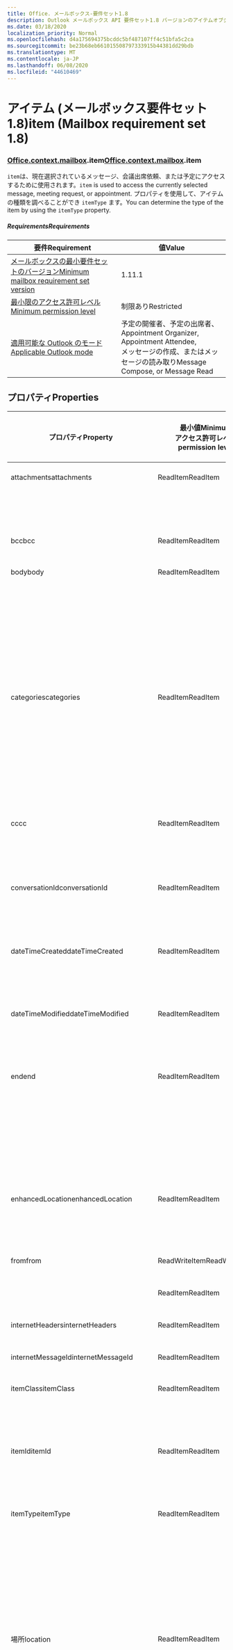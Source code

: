 ```yaml
---
title: Office. メールボックス-要件セット1.8
description: Outlook メールボックス API 要件セット1.8 バージョンのアイテムオブジェクトモデル。
ms.date: 03/18/2020
localization_priority: Normal
ms.openlocfilehash: d4a175694375bcddc5bf487107ff4c51bfa5c2ca
ms.sourcegitcommit: be23b68eb661015508797333915b44381dd29bdb
ms.translationtype: MT
ms.contentlocale: ja-JP
ms.lasthandoff: 06/08/2020
ms.locfileid: "44610469"
---
```

# <a name="item-mailbox-requirement-set-18"></a><span data-ttu-id="d2367-103">アイテム (メールボックス要件セット 1.8)</span><span class="sxs-lookup"><span data-stu-id="d2367-103">item (Mailbox requirement set 1.8)</span></span>

### <a name="officecontextmailboxitem"></a><span data-ttu-id="d2367-104">[Office](office.md)[.context](office.context.md)[.mailbox](office.context.mailbox.md).item</span><span class="sxs-lookup"><span data-stu-id="d2367-104">[Office](office.md)[.context](office.context.md)[.mailbox](office.context.mailbox.md).item</span></span>

<span data-ttu-id="d2367-105">`item`は、現在選択されているメッセージ、会議出席依頼、または予定にアクセスするために使用されます。</span><span class="sxs-lookup"><span data-stu-id="d2367-105">`item` is used to access the currently selected message, meeting request, or appointment.</span></span> <span data-ttu-id="d2367-106">プロパティを使用して、アイテムの種類を調べることができ `itemType` ます。</span><span class="sxs-lookup"><span data-stu-id="d2367-106">You can determine the type of the item by using the `itemType` property.</span></span>

##### <a name="requirements"></a><span data-ttu-id="d2367-107">Requirements</span><span class="sxs-lookup"><span data-stu-id="d2367-107">Requirements</span></span>

|<span data-ttu-id="d2367-108">要件</span><span class="sxs-lookup"><span data-stu-id="d2367-108">Requirement</span></span>|<span data-ttu-id="d2367-109">値</span><span class="sxs-lookup"><span data-stu-id="d2367-109">Value</span></span>|
|---|---|
|[<span data-ttu-id="d2367-110">メールボックスの最小要件セットのバージョン</span><span class="sxs-lookup"><span data-stu-id="d2367-110">Minimum mailbox requirement set version</span></span>](../../requirement-sets/outlook-api-requirement-sets.md)|<span data-ttu-id="d2367-111">1.1</span><span class="sxs-lookup"><span data-stu-id="d2367-111">1.1</span></span>|
|[<span data-ttu-id="d2367-112">最小限のアクセス許可レベル</span><span class="sxs-lookup"><span data-stu-id="d2367-112">Minimum permission level</span></span>](../../../outlook/understanding-outlook-add-in-permissions.md)|<span data-ttu-id="d2367-113">制限あり</span><span class="sxs-lookup"><span data-stu-id="d2367-113">Restricted</span></span>|
|[<span data-ttu-id="d2367-114">適用可能な Outlook のモード</span><span class="sxs-lookup"><span data-stu-id="d2367-114">Applicable Outlook mode</span></span>](../../../outlook/outlook-add-ins-overview.md#extension-points)|<span data-ttu-id="d2367-115">予定の開催者、予定の出席者、</span><span class="sxs-lookup"><span data-stu-id="d2367-115">Appointment Organizer, Appointment Attendee,</span></span><br><span data-ttu-id="d2367-116">メッセージの作成、またはメッセージの読み取り</span><span class="sxs-lookup"><span data-stu-id="d2367-116">Message Compose, or Message Read</span></span>|

## <a name="properties"></a><span data-ttu-id="d2367-117">プロパティ</span><span class="sxs-lookup"><span data-stu-id="d2367-117">Properties</span></span>

| <span data-ttu-id="d2367-118">プロパティ</span><span class="sxs-lookup"><span data-stu-id="d2367-118">Property</span></span> | <span data-ttu-id="d2367-119">最小値</span><span class="sxs-lookup"><span data-stu-id="d2367-119">Minimum</span></span><br><span data-ttu-id="d2367-120">アクセス許可レベル</span><span class="sxs-lookup"><span data-stu-id="d2367-120">permission level</span></span> | <span data-ttu-id="d2367-121">詳細モード</span><span class="sxs-lookup"><span data-stu-id="d2367-121">Details by mode</span></span> | <span data-ttu-id="d2367-122">戻り値の種類</span><span class="sxs-lookup"><span data-stu-id="d2367-122">Return type</span></span> | <span data-ttu-id="d2367-123">最小値</span><span class="sxs-lookup"><span data-stu-id="d2367-123">Minimum</span></span><br><span data-ttu-id="d2367-124">要件セット</span><span class="sxs-lookup"><span data-stu-id="d2367-124">requirement set</span></span> |
|---|---|---|---|:---:|
| <span data-ttu-id="d2367-125">attachments</span><span class="sxs-lookup"><span data-stu-id="d2367-125">attachments</span></span> | <span data-ttu-id="d2367-126">ReadItem</span><span class="sxs-lookup"><span data-stu-id="d2367-126">ReadItem</span></span> | [<span data-ttu-id="d2367-127">予定の出席者</span><span class="sxs-lookup"><span data-stu-id="d2367-127">Appointment Attendee</span></span>](/javascript/api/outlook/office.appointmentread?view=outlook-js-1.8#attachments) | <span data-ttu-id="d2367-128">Array.<[AttachmentDetails](/javascript/api/outlook/office.attachmentdetails)></span><span class="sxs-lookup"><span data-stu-id="d2367-128">Array.<[AttachmentDetails](/javascript/api/outlook/office.attachmentdetails)></span></span> | [<span data-ttu-id="d2367-129">1.1</span><span class="sxs-lookup"><span data-stu-id="d2367-129">1.1</span></span>](../requirement-set-1.1/outlook-requirement-set-1.1.md) |
| | | [<span data-ttu-id="d2367-130">既読メッセージ</span><span class="sxs-lookup"><span data-stu-id="d2367-130">Message Read</span></span>](/javascript/api/outlook/office.messageread?view=outlook-js-1.8#attachments) | <span data-ttu-id="d2367-131">Array.<[AttachmentDetails](/javascript/api/outlook/office.attachmentdetails)></span><span class="sxs-lookup"><span data-stu-id="d2367-131">Array.<[AttachmentDetails](/javascript/api/outlook/office.attachmentdetails)></span></span> | [<span data-ttu-id="d2367-132">1.1</span><span class="sxs-lookup"><span data-stu-id="d2367-132">1.1</span></span>](../requirement-set-1.1/outlook-requirement-set-1.1.md) |
| <span data-ttu-id="d2367-133">bcc</span><span class="sxs-lookup"><span data-stu-id="d2367-133">bcc</span></span> | <span data-ttu-id="d2367-134">ReadItem</span><span class="sxs-lookup"><span data-stu-id="d2367-134">ReadItem</span></span> | [<span data-ttu-id="d2367-135">メッセージ作成</span><span class="sxs-lookup"><span data-stu-id="d2367-135">Message Compose</span></span>](/javascript/api/outlook/office.messagecompose?view=outlook-js-1.8#bcc) | [<span data-ttu-id="d2367-136">受信者</span><span class="sxs-lookup"><span data-stu-id="d2367-136">Recipients</span></span>](/javascript/api/outlook/office.recipients) | [<span data-ttu-id="d2367-137">1.1</span><span class="sxs-lookup"><span data-stu-id="d2367-137">1.1</span></span>](../requirement-set-1.1/outlook-requirement-set-1.1.md) |
| <span data-ttu-id="d2367-138">body</span><span class="sxs-lookup"><span data-stu-id="d2367-138">body</span></span> | <span data-ttu-id="d2367-139">ReadItem</span><span class="sxs-lookup"><span data-stu-id="d2367-139">ReadItem</span></span> | [<span data-ttu-id="d2367-140">予定の開催者</span><span class="sxs-lookup"><span data-stu-id="d2367-140">Appointment Organizer</span></span>](/javascript/api/outlook/office.appointmentcompose?view=outlook-js-1.8#body) | [<span data-ttu-id="d2367-141">Body</span><span class="sxs-lookup"><span data-stu-id="d2367-141">Body</span></span>](/javascript/api/outlook/office.body) | [<span data-ttu-id="d2367-142">1.1</span><span class="sxs-lookup"><span data-stu-id="d2367-142">1.1</span></span>](../requirement-set-1.1/outlook-requirement-set-1.1.md) |
| | | [<span data-ttu-id="d2367-143">予定の出席者</span><span class="sxs-lookup"><span data-stu-id="d2367-143">Appointment Attendee</span></span>](/javascript/api/outlook/office.appointmentread?view=outlook-js-1.8#body) | [<span data-ttu-id="d2367-144">Body</span><span class="sxs-lookup"><span data-stu-id="d2367-144">Body</span></span>](/javascript/api/outlook/office.body) | [<span data-ttu-id="d2367-145">1.1</span><span class="sxs-lookup"><span data-stu-id="d2367-145">1.1</span></span>](../requirement-set-1.1/outlook-requirement-set-1.1.md) |
| | | [<span data-ttu-id="d2367-146">メッセージ作成</span><span class="sxs-lookup"><span data-stu-id="d2367-146">Message Compose</span></span>](/javascript/api/outlook/office.messagecompose?view=outlook-js-1.8#body) | [<span data-ttu-id="d2367-147">Body</span><span class="sxs-lookup"><span data-stu-id="d2367-147">Body</span></span>](/javascript/api/outlook/office.body) | [<span data-ttu-id="d2367-148">1.1</span><span class="sxs-lookup"><span data-stu-id="d2367-148">1.1</span></span>](../requirement-set-1.1/outlook-requirement-set-1.1.md) |
| | | [<span data-ttu-id="d2367-149">既読メッセージ</span><span class="sxs-lookup"><span data-stu-id="d2367-149">Message Read</span></span>](/javascript/api/outlook/office.messageread?view=outlook-js-1.8#body) | [<span data-ttu-id="d2367-150">Body</span><span class="sxs-lookup"><span data-stu-id="d2367-150">Body</span></span>](/javascript/api/outlook/office.body) | [<span data-ttu-id="d2367-151">1.1</span><span class="sxs-lookup"><span data-stu-id="d2367-151">1.1</span></span>](../requirement-set-1.1/outlook-requirement-set-1.1.md) |
| <span data-ttu-id="d2367-152">categories</span><span class="sxs-lookup"><span data-stu-id="d2367-152">categories</span></span> | <span data-ttu-id="d2367-153">ReadItem</span><span class="sxs-lookup"><span data-stu-id="d2367-153">ReadItem</span></span> | [<span data-ttu-id="d2367-154">予定の開催者</span><span class="sxs-lookup"><span data-stu-id="d2367-154">Appointment Organizer</span></span>](/javascript/api/outlook/office.appointmentcompose?view=outlook-js-1.8#categories) | [<span data-ttu-id="d2367-155">カテゴリ</span><span class="sxs-lookup"><span data-stu-id="d2367-155">Categories</span></span>](/javascript/api/outlook/office.categories) | [<span data-ttu-id="d2367-156">1.8</span><span class="sxs-lookup"><span data-stu-id="d2367-156">1.8</span></span>](../requirement-set-1.8/outlook-requirement-set-1.8.md) |
| | | [<span data-ttu-id="d2367-157">予定の出席者</span><span class="sxs-lookup"><span data-stu-id="d2367-157">Appointment Attendee</span></span>](/javascript/api/outlook/office.appointmentread?view=outlook-js-1.8#categories) | [<span data-ttu-id="d2367-158">カテゴリ</span><span class="sxs-lookup"><span data-stu-id="d2367-158">Categories</span></span>](/javascript/api/outlook/office.categories) | [<span data-ttu-id="d2367-159">1.8</span><span class="sxs-lookup"><span data-stu-id="d2367-159">1.8</span></span>](../requirement-set-1.8/outlook-requirement-set-1.8.md) |
| | | [<span data-ttu-id="d2367-160">メッセージ作成</span><span class="sxs-lookup"><span data-stu-id="d2367-160">Message Compose</span></span>](/javascript/api/outlook/office.messagecompose?view=outlook-js-1.8#categories) | [<span data-ttu-id="d2367-161">カテゴリ</span><span class="sxs-lookup"><span data-stu-id="d2367-161">Categories</span></span>](/javascript/api/outlook/office.categories) | [<span data-ttu-id="d2367-162">1.8</span><span class="sxs-lookup"><span data-stu-id="d2367-162">1.8</span></span>](../requirement-set-1.8/outlook-requirement-set-1.8.md) |
| | | [<span data-ttu-id="d2367-163">既読メッセージ</span><span class="sxs-lookup"><span data-stu-id="d2367-163">Message Read</span></span>](/javascript/api/outlook/office.messageread?view=outlook-js-1.8#categories) | [<span data-ttu-id="d2367-164">カテゴリ</span><span class="sxs-lookup"><span data-stu-id="d2367-164">Categories</span></span>](/javascript/api/outlook/office.categories) | [<span data-ttu-id="d2367-165">1.8</span><span class="sxs-lookup"><span data-stu-id="d2367-165">1.8</span></span>](../requirement-set-1.8/outlook-requirement-set-1.8.md) |
| <span data-ttu-id="d2367-166">cc</span><span class="sxs-lookup"><span data-stu-id="d2367-166">cc</span></span> | <span data-ttu-id="d2367-167">ReadItem</span><span class="sxs-lookup"><span data-stu-id="d2367-167">ReadItem</span></span> | [<span data-ttu-id="d2367-168">メッセージ作成</span><span class="sxs-lookup"><span data-stu-id="d2367-168">Message Compose</span></span>](/javascript/api/outlook/office.messagecompose?view=outlook-js-1.8#cc) | [<span data-ttu-id="d2367-169">受信者</span><span class="sxs-lookup"><span data-stu-id="d2367-169">Recipients</span></span>](/javascript/api/outlook/office.recipients) | [<span data-ttu-id="d2367-170">1.1</span><span class="sxs-lookup"><span data-stu-id="d2367-170">1.1</span></span>](../requirement-set-1.1/outlook-requirement-set-1.1.md) |
| | | [<span data-ttu-id="d2367-171">既読メッセージ</span><span class="sxs-lookup"><span data-stu-id="d2367-171">Message Read</span></span>](/javascript/api/outlook/office.messageread?view=outlook-js-1.8#cc) | <span data-ttu-id="d2367-172"><[Emailaddressdetails](/javascript/api/outlook/office.emailaddressdetails)></span><span class="sxs-lookup"><span data-stu-id="d2367-172">Array.<[EmailAddressDetails](/javascript/api/outlook/office.emailaddressdetails)></span></span> | [<span data-ttu-id="d2367-173">1.1</span><span class="sxs-lookup"><span data-stu-id="d2367-173">1.1</span></span>](../requirement-set-1.1/outlook-requirement-set-1.1.md) |
| <span data-ttu-id="d2367-174">conversationId</span><span class="sxs-lookup"><span data-stu-id="d2367-174">conversationId</span></span> | <span data-ttu-id="d2367-175">ReadItem</span><span class="sxs-lookup"><span data-stu-id="d2367-175">ReadItem</span></span> | [<span data-ttu-id="d2367-176">メッセージ作成</span><span class="sxs-lookup"><span data-stu-id="d2367-176">Message Compose</span></span>](/javascript/api/outlook/office.messagecompose?view=outlook-js-1.8#conversationid) | <span data-ttu-id="d2367-177">String</span><span class="sxs-lookup"><span data-stu-id="d2367-177">String</span></span> | [<span data-ttu-id="d2367-178">1.1</span><span class="sxs-lookup"><span data-stu-id="d2367-178">1.1</span></span>](../requirement-set-1.1/outlook-requirement-set-1.1.md) |
| | | [<span data-ttu-id="d2367-179">既読メッセージ</span><span class="sxs-lookup"><span data-stu-id="d2367-179">Message Read</span></span>](/javascript/api/outlook/office.messageread?view=outlook-js-1.8#conversationid) | <span data-ttu-id="d2367-180">String</span><span class="sxs-lookup"><span data-stu-id="d2367-180">String</span></span> | [<span data-ttu-id="d2367-181">1.1</span><span class="sxs-lookup"><span data-stu-id="d2367-181">1.1</span></span>](../requirement-set-1.1/outlook-requirement-set-1.1.md) |
| <span data-ttu-id="d2367-182">dateTimeCreated</span><span class="sxs-lookup"><span data-stu-id="d2367-182">dateTimeCreated</span></span> | <span data-ttu-id="d2367-183">ReadItem</span><span class="sxs-lookup"><span data-stu-id="d2367-183">ReadItem</span></span> | [<span data-ttu-id="d2367-184">予定の出席者</span><span class="sxs-lookup"><span data-stu-id="d2367-184">Appointment Attendee</span></span>](/javascript/api/outlook/office.appointmentread?view=outlook-js-1.8#datetimecreated) | <span data-ttu-id="d2367-185">Date</span><span class="sxs-lookup"><span data-stu-id="d2367-185">Date</span></span> | [<span data-ttu-id="d2367-186">1.1</span><span class="sxs-lookup"><span data-stu-id="d2367-186">1.1</span></span>](../requirement-set-1.1/outlook-requirement-set-1.1.md) |
| | | [<span data-ttu-id="d2367-187">既読メッセージ</span><span class="sxs-lookup"><span data-stu-id="d2367-187">Message Read</span></span>](/javascript/api/outlook/office.messageread?view=outlook-js-1.8#datetimecreated) | <span data-ttu-id="d2367-188">Date</span><span class="sxs-lookup"><span data-stu-id="d2367-188">Date</span></span> | [<span data-ttu-id="d2367-189">1.1</span><span class="sxs-lookup"><span data-stu-id="d2367-189">1.1</span></span>](../requirement-set-1.1/outlook-requirement-set-1.1.md) |
| <span data-ttu-id="d2367-190">dateTimeModified</span><span class="sxs-lookup"><span data-stu-id="d2367-190">dateTimeModified</span></span> | <span data-ttu-id="d2367-191">ReadItem</span><span class="sxs-lookup"><span data-stu-id="d2367-191">ReadItem</span></span> | [<span data-ttu-id="d2367-192">予定の出席者</span><span class="sxs-lookup"><span data-stu-id="d2367-192">Appointment Attendee</span></span>](/javascript/api/outlook/office.appointmentread?view=outlook-js-1.8#datetimemodified) | <span data-ttu-id="d2367-193">Date</span><span class="sxs-lookup"><span data-stu-id="d2367-193">Date</span></span> | [<span data-ttu-id="d2367-194">1.1</span><span class="sxs-lookup"><span data-stu-id="d2367-194">1.1</span></span>](../requirement-set-1.1/outlook-requirement-set-1.1.md) |
| | | [<span data-ttu-id="d2367-195">既読メッセージ</span><span class="sxs-lookup"><span data-stu-id="d2367-195">Message Read</span></span>](/javascript/api/outlook/office.messageread?view=outlook-js-1.8#datetimemodified) | <span data-ttu-id="d2367-196">Date</span><span class="sxs-lookup"><span data-stu-id="d2367-196">Date</span></span> | [<span data-ttu-id="d2367-197">1.1</span><span class="sxs-lookup"><span data-stu-id="d2367-197">1.1</span></span>](../requirement-set-1.1/outlook-requirement-set-1.1.md) |
| <span data-ttu-id="d2367-198">end</span><span class="sxs-lookup"><span data-stu-id="d2367-198">end</span></span> | <span data-ttu-id="d2367-199">ReadItem</span><span class="sxs-lookup"><span data-stu-id="d2367-199">ReadItem</span></span> | [<span data-ttu-id="d2367-200">予定の開催者</span><span class="sxs-lookup"><span data-stu-id="d2367-200">Appointment Organizer</span></span>](/javascript/api/outlook/office.appointmentcompose?view=outlook-js-1.8#end) | [<span data-ttu-id="d2367-201">Time</span><span class="sxs-lookup"><span data-stu-id="d2367-201">Time</span></span>](/javascript/api/outlook/office.time) | [<span data-ttu-id="d2367-202">1.1</span><span class="sxs-lookup"><span data-stu-id="d2367-202">1.1</span></span>](../requirement-set-1.1/outlook-requirement-set-1.1.md) |
| | | [<span data-ttu-id="d2367-203">予定の出席者</span><span class="sxs-lookup"><span data-stu-id="d2367-203">Appointment Attendee</span></span>](/javascript/api/outlook/office.appointmentread?view=outlook-js-1.8#end) | <span data-ttu-id="d2367-204">Date</span><span class="sxs-lookup"><span data-stu-id="d2367-204">Date</span></span> | [<span data-ttu-id="d2367-205">1.1</span><span class="sxs-lookup"><span data-stu-id="d2367-205">1.1</span></span>](../requirement-set-1.1/outlook-requirement-set-1.1.md) |
| | | [<span data-ttu-id="d2367-206">既読メッセージ</span><span class="sxs-lookup"><span data-stu-id="d2367-206">Message Read</span></span>](/javascript/api/outlook/office.messageread?view=outlook-js-1.8#end)<br><span data-ttu-id="d2367-207">(会議出席依頼)</span><span class="sxs-lookup"><span data-stu-id="d2367-207">(Meeting Request)</span></span> | <span data-ttu-id="d2367-208">Date</span><span class="sxs-lookup"><span data-stu-id="d2367-208">Date</span></span> | [<span data-ttu-id="d2367-209">1.1</span><span class="sxs-lookup"><span data-stu-id="d2367-209">1.1</span></span>](../requirement-set-1.1/outlook-requirement-set-1.1.md) |
| <span data-ttu-id="d2367-210">enhancedLocation</span><span class="sxs-lookup"><span data-stu-id="d2367-210">enhancedLocation</span></span> | <span data-ttu-id="d2367-211">ReadItem</span><span class="sxs-lookup"><span data-stu-id="d2367-211">ReadItem</span></span> | [<span data-ttu-id="d2367-212">予定の開催者</span><span class="sxs-lookup"><span data-stu-id="d2367-212">Appointment Organizer</span></span>](/javascript/api/outlook/office.appointmentcompose?view=outlook-js-1.8#enhancedlocation) | [<span data-ttu-id="d2367-213">EnhancedLocation</span><span class="sxs-lookup"><span data-stu-id="d2367-213">EnhancedLocation</span></span>](/javascript/api/outlook/office.enhancedlocation) | [<span data-ttu-id="d2367-214">1.8</span><span class="sxs-lookup"><span data-stu-id="d2367-214">1.8</span></span>](../requirement-set-1.8/outlook-requirement-set-1.8.md) |
| | | [<span data-ttu-id="d2367-215">予定の出席者</span><span class="sxs-lookup"><span data-stu-id="d2367-215">Appointment Attendee</span></span>](/javascript/api/outlook/office.appointmentread?view=outlook-js-1.8#enhancedlocation) | [<span data-ttu-id="d2367-216">EnhancedLocation</span><span class="sxs-lookup"><span data-stu-id="d2367-216">EnhancedLocation</span></span>](/javascript/api/outlook/office.enhancedlocation) | [<span data-ttu-id="d2367-217">1.8</span><span class="sxs-lookup"><span data-stu-id="d2367-217">1.8</span></span>](../requirement-set-1.8/outlook-requirement-set-1.8.md) |
| <span data-ttu-id="d2367-218">from</span><span class="sxs-lookup"><span data-stu-id="d2367-218">from</span></span> | <span data-ttu-id="d2367-219">ReadWriteItem</span><span class="sxs-lookup"><span data-stu-id="d2367-219">ReadWriteItem</span></span> | [<span data-ttu-id="d2367-220">メッセージ作成</span><span class="sxs-lookup"><span data-stu-id="d2367-220">Message Compose</span></span>](/javascript/api/outlook/office.messagecompose?view=outlook-js-1.8#from) | [<span data-ttu-id="d2367-221">From</span><span class="sxs-lookup"><span data-stu-id="d2367-221">From</span></span>](/javascript/api/outlook/office.from) | [<span data-ttu-id="d2367-222">1.7</span><span class="sxs-lookup"><span data-stu-id="d2367-222">1.7</span></span>](../requirement-set-1.7/outlook-requirement-set-1.7.md) |
| | <span data-ttu-id="d2367-223">ReadItem</span><span class="sxs-lookup"><span data-stu-id="d2367-223">ReadItem</span></span> | [<span data-ttu-id="d2367-224">既読メッセージ</span><span class="sxs-lookup"><span data-stu-id="d2367-224">Message Read</span></span>](/javascript/api/outlook/office.messageread?view=outlook-js-1.8#from) | [<span data-ttu-id="d2367-225">EmailAddressDetails</span><span class="sxs-lookup"><span data-stu-id="d2367-225">EmailAddressDetails</span></span>](/javascript/api/outlook/office.emailaddressdetails) | [<span data-ttu-id="d2367-226">1.1</span><span class="sxs-lookup"><span data-stu-id="d2367-226">1.1</span></span>](../requirement-set-1.1/outlook-requirement-set-1.1.md) |
| <span data-ttu-id="d2367-227">internetHeaders</span><span class="sxs-lookup"><span data-stu-id="d2367-227">internetHeaders</span></span> | <span data-ttu-id="d2367-228">ReadItem</span><span class="sxs-lookup"><span data-stu-id="d2367-228">ReadItem</span></span> | [<span data-ttu-id="d2367-229">メッセージ作成</span><span class="sxs-lookup"><span data-stu-id="d2367-229">Message Compose</span></span>](/javascript/api/outlook/office.messagecompose?view=outlook-js-1.8#internetheaders) | [<span data-ttu-id="d2367-230">InternetHeaders</span><span class="sxs-lookup"><span data-stu-id="d2367-230">InternetHeaders</span></span>](/javascript/api/outlook/office.internetheaders) | [<span data-ttu-id="d2367-231">1.8</span><span class="sxs-lookup"><span data-stu-id="d2367-231">1.8</span></span>](../requirement-set-1.8/outlook-requirement-set-1.8.md) |
| <span data-ttu-id="d2367-232">internetMessageId</span><span class="sxs-lookup"><span data-stu-id="d2367-232">internetMessageId</span></span> | <span data-ttu-id="d2367-233">ReadItem</span><span class="sxs-lookup"><span data-stu-id="d2367-233">ReadItem</span></span> | [<span data-ttu-id="d2367-234">既読メッセージ</span><span class="sxs-lookup"><span data-stu-id="d2367-234">Message Read</span></span>](/javascript/api/outlook/office.messageread?view=outlook-js-1.8#internetmessageid) | <span data-ttu-id="d2367-235">String</span><span class="sxs-lookup"><span data-stu-id="d2367-235">String</span></span> | [<span data-ttu-id="d2367-236">1.1</span><span class="sxs-lookup"><span data-stu-id="d2367-236">1.1</span></span>](../requirement-set-1.1/outlook-requirement-set-1.1.md) |
| <span data-ttu-id="d2367-237">itemClass</span><span class="sxs-lookup"><span data-stu-id="d2367-237">itemClass</span></span> | <span data-ttu-id="d2367-238">ReadItem</span><span class="sxs-lookup"><span data-stu-id="d2367-238">ReadItem</span></span> | [<span data-ttu-id="d2367-239">予定の出席者</span><span class="sxs-lookup"><span data-stu-id="d2367-239">Appointment Attendee</span></span>](/javascript/api/outlook/office.appointmentread?view=outlook-js-1.8#itemclass) | <span data-ttu-id="d2367-240">String</span><span class="sxs-lookup"><span data-stu-id="d2367-240">String</span></span> | [<span data-ttu-id="d2367-241">1.1</span><span class="sxs-lookup"><span data-stu-id="d2367-241">1.1</span></span>](../requirement-set-1.1/outlook-requirement-set-1.1.md) |
| | | [<span data-ttu-id="d2367-242">既読メッセージ</span><span class="sxs-lookup"><span data-stu-id="d2367-242">Message Read</span></span>](/javascript/api/outlook/office.messageread?view=outlook-js-1.8#itemclass) | <span data-ttu-id="d2367-243">String</span><span class="sxs-lookup"><span data-stu-id="d2367-243">String</span></span> | [<span data-ttu-id="d2367-244">1.1</span><span class="sxs-lookup"><span data-stu-id="d2367-244">1.1</span></span>](../requirement-set-1.1/outlook-requirement-set-1.1.md) |
| <span data-ttu-id="d2367-245">itemId</span><span class="sxs-lookup"><span data-stu-id="d2367-245">itemId</span></span> | <span data-ttu-id="d2367-246">ReadItem</span><span class="sxs-lookup"><span data-stu-id="d2367-246">ReadItem</span></span> | [<span data-ttu-id="d2367-247">予定の出席者</span><span class="sxs-lookup"><span data-stu-id="d2367-247">Appointment Attendee</span></span>](/javascript/api/outlook/office.appointmentread?view=outlook-js-1.8#itemid) | <span data-ttu-id="d2367-248">String</span><span class="sxs-lookup"><span data-stu-id="d2367-248">String</span></span> | [<span data-ttu-id="d2367-249">1.1</span><span class="sxs-lookup"><span data-stu-id="d2367-249">1.1</span></span>](../requirement-set-1.1/outlook-requirement-set-1.1.md) |
| | | [<span data-ttu-id="d2367-250">既読メッセージ</span><span class="sxs-lookup"><span data-stu-id="d2367-250">Message Read</span></span>](/javascript/api/outlook/office.messageread?view=outlook-js-1.8#itemid) | <span data-ttu-id="d2367-251">String</span><span class="sxs-lookup"><span data-stu-id="d2367-251">String</span></span> | [<span data-ttu-id="d2367-252">1.1</span><span class="sxs-lookup"><span data-stu-id="d2367-252">1.1</span></span>](../requirement-set-1.1/outlook-requirement-set-1.1.md) |
| <span data-ttu-id="d2367-253">itemType</span><span class="sxs-lookup"><span data-stu-id="d2367-253">itemType</span></span> | <span data-ttu-id="d2367-254">ReadItem</span><span class="sxs-lookup"><span data-stu-id="d2367-254">ReadItem</span></span> | [<span data-ttu-id="d2367-255">予定の開催者</span><span class="sxs-lookup"><span data-stu-id="d2367-255">Appointment Organizer</span></span>](/javascript/api/outlook/office.appointmentcompose?view=outlook-js-1.8#itemtype) | [<span data-ttu-id="d2367-256">MailboxEnums</span><span class="sxs-lookup"><span data-stu-id="d2367-256">MailboxEnums.ItemType</span></span>](/javascript/api/outlook/office.mailboxenums.itemtype) | [<span data-ttu-id="d2367-257">1.1</span><span class="sxs-lookup"><span data-stu-id="d2367-257">1.1</span></span>](../requirement-set-1.1/outlook-requirement-set-1.1.md) |
| | | [<span data-ttu-id="d2367-258">予定の出席者</span><span class="sxs-lookup"><span data-stu-id="d2367-258">Appointment Attendee</span></span>](/javascript/api/outlook/office.appointmentread?view=outlook-js-1.8#itemtype) | [<span data-ttu-id="d2367-259">MailboxEnums</span><span class="sxs-lookup"><span data-stu-id="d2367-259">MailboxEnums.ItemType</span></span>](/javascript/api/outlook/office.mailboxenums.itemtype) | [<span data-ttu-id="d2367-260">1.1</span><span class="sxs-lookup"><span data-stu-id="d2367-260">1.1</span></span>](../requirement-set-1.1/outlook-requirement-set-1.1.md) |
| | | [<span data-ttu-id="d2367-261">メッセージ作成</span><span class="sxs-lookup"><span data-stu-id="d2367-261">Message Compose</span></span>](/javascript/api/outlook/office.messagecompose?view=outlook-js-1.8#itemtype) | [<span data-ttu-id="d2367-262">MailboxEnums</span><span class="sxs-lookup"><span data-stu-id="d2367-262">MailboxEnums.ItemType</span></span>](/javascript/api/outlook/office.mailboxenums.itemtype) | [<span data-ttu-id="d2367-263">1.1</span><span class="sxs-lookup"><span data-stu-id="d2367-263">1.1</span></span>](../requirement-set-1.1/outlook-requirement-set-1.1.md) |
| | | [<span data-ttu-id="d2367-264">既読メッセージ</span><span class="sxs-lookup"><span data-stu-id="d2367-264">Message Read</span></span>](/javascript/api/outlook/office.messageread?view=outlook-js-1.8#itemtype) | [<span data-ttu-id="d2367-265">MailboxEnums</span><span class="sxs-lookup"><span data-stu-id="d2367-265">MailboxEnums.ItemType</span></span>](/javascript/api/outlook/office.mailboxenums.itemtype) | [<span data-ttu-id="d2367-266">1.1</span><span class="sxs-lookup"><span data-stu-id="d2367-266">1.1</span></span>](../requirement-set-1.1/outlook-requirement-set-1.1.md) |
| <span data-ttu-id="d2367-267">場所</span><span class="sxs-lookup"><span data-stu-id="d2367-267">location</span></span> | <span data-ttu-id="d2367-268">ReadItem</span><span class="sxs-lookup"><span data-stu-id="d2367-268">ReadItem</span></span> | [<span data-ttu-id="d2367-269">予定の開催者</span><span class="sxs-lookup"><span data-stu-id="d2367-269">Appointment Organizer</span></span>](/javascript/api/outlook/office.appointmentcompose?view=outlook-js-1.8#location) | [<span data-ttu-id="d2367-270">場所</span><span class="sxs-lookup"><span data-stu-id="d2367-270">Location</span></span>](/javascript/api/outlook/office.location) | [<span data-ttu-id="d2367-271">1.1</span><span class="sxs-lookup"><span data-stu-id="d2367-271">1.1</span></span>](../requirement-set-1.1/outlook-requirement-set-1.1.md) |
| | | [<span data-ttu-id="d2367-272">予定の出席者</span><span class="sxs-lookup"><span data-stu-id="d2367-272">Appointment Attendee</span></span>](/javascript/api/outlook/office.appointmentread?view=outlook-js-1.8#location) | <span data-ttu-id="d2367-273">String</span><span class="sxs-lookup"><span data-stu-id="d2367-273">String</span></span> | [<span data-ttu-id="d2367-274">1.1</span><span class="sxs-lookup"><span data-stu-id="d2367-274">1.1</span></span>](../requirement-set-1.1/outlook-requirement-set-1.1.md) |
| | | [<span data-ttu-id="d2367-275">既読メッセージ</span><span class="sxs-lookup"><span data-stu-id="d2367-275">Message Read</span></span>](/javascript/api/outlook/office.messageread?view=outlook-js-1.8#location)<br><span data-ttu-id="d2367-276">(会議出席依頼)</span><span class="sxs-lookup"><span data-stu-id="d2367-276">(Meeting Request)</span></span> | <span data-ttu-id="d2367-277">String</span><span class="sxs-lookup"><span data-stu-id="d2367-277">String</span></span> | [<span data-ttu-id="d2367-278">1.1</span><span class="sxs-lookup"><span data-stu-id="d2367-278">1.1</span></span>](../requirement-set-1.1/outlook-requirement-set-1.1.md) |
| <span data-ttu-id="d2367-279">normalizedSubject</span><span class="sxs-lookup"><span data-stu-id="d2367-279">normalizedSubject</span></span> | <span data-ttu-id="d2367-280">ReadItem</span><span class="sxs-lookup"><span data-stu-id="d2367-280">ReadItem</span></span> | [<span data-ttu-id="d2367-281">予定の出席者</span><span class="sxs-lookup"><span data-stu-id="d2367-281">Appointment Attendee</span></span>](/javascript/api/outlook/office.appointmentread?view=outlook-js-1.8#normalizedsubject) | <span data-ttu-id="d2367-282">String</span><span class="sxs-lookup"><span data-stu-id="d2367-282">String</span></span> | [<span data-ttu-id="d2367-283">1.1</span><span class="sxs-lookup"><span data-stu-id="d2367-283">1.1</span></span>](../requirement-set-1.1/outlook-requirement-set-1.1.md) |
| | | [<span data-ttu-id="d2367-284">既読メッセージ</span><span class="sxs-lookup"><span data-stu-id="d2367-284">Message Read</span></span>](/javascript/api/outlook/office.messageread?view=outlook-js-1.8#normalizedsubject) | <span data-ttu-id="d2367-285">String</span><span class="sxs-lookup"><span data-stu-id="d2367-285">String</span></span> | [<span data-ttu-id="d2367-286">1.1</span><span class="sxs-lookup"><span data-stu-id="d2367-286">1.1</span></span>](../requirement-set-1.1/outlook-requirement-set-1.1.md) |
| <span data-ttu-id="d2367-287">notificationMessages</span><span class="sxs-lookup"><span data-stu-id="d2367-287">notificationMessages</span></span> | <span data-ttu-id="d2367-288">ReadItem</span><span class="sxs-lookup"><span data-stu-id="d2367-288">ReadItem</span></span> | [<span data-ttu-id="d2367-289">予定の開催者</span><span class="sxs-lookup"><span data-stu-id="d2367-289">Appointment Organizer</span></span>](/javascript/api/outlook/office.appointmentcompose?view=outlook-js-1.8#notificationmessages) | [<span data-ttu-id="d2367-290">NotificationMessages</span><span class="sxs-lookup"><span data-stu-id="d2367-290">NotificationMessages</span></span>](/javascript/api/outlook/office.notificationmessages) | [<span data-ttu-id="d2367-291">1.3</span><span class="sxs-lookup"><span data-stu-id="d2367-291">1.3</span></span>](../requirement-set-1.3/outlook-requirement-set-1.3.md) |
| | | [<span data-ttu-id="d2367-292">予定の出席者</span><span class="sxs-lookup"><span data-stu-id="d2367-292">Appointment Attendee</span></span>](/javascript/api/outlook/office.appointmentread?view=outlook-js-1.8#notificationmessages) | [<span data-ttu-id="d2367-293">NotificationMessages</span><span class="sxs-lookup"><span data-stu-id="d2367-293">NotificationMessages</span></span>](/javascript/api/outlook/office.notificationmessages) | [<span data-ttu-id="d2367-294">1.3</span><span class="sxs-lookup"><span data-stu-id="d2367-294">1.3</span></span>](../requirement-set-1.3/outlook-requirement-set-1.3.md) |
| | | [<span data-ttu-id="d2367-295">メッセージ作成</span><span class="sxs-lookup"><span data-stu-id="d2367-295">Message Compose</span></span>](/javascript/api/outlook/office.messagecompose?view=outlook-js-1.8#notificationmessages) | [<span data-ttu-id="d2367-296">NotificationMessages</span><span class="sxs-lookup"><span data-stu-id="d2367-296">NotificationMessages</span></span>](/javascript/api/outlook/office.notificationmessages) | [<span data-ttu-id="d2367-297">1.3</span><span class="sxs-lookup"><span data-stu-id="d2367-297">1.3</span></span>](../requirement-set-1.3/outlook-requirement-set-1.3.md) |
| | | [<span data-ttu-id="d2367-298">既読メッセージ</span><span class="sxs-lookup"><span data-stu-id="d2367-298">Message Read</span></span>](/javascript/api/outlook/office.messageread?view=outlook-js-1.8#notificationmessages) | [<span data-ttu-id="d2367-299">NotificationMessages</span><span class="sxs-lookup"><span data-stu-id="d2367-299">NotificationMessages</span></span>](/javascript/api/outlook/office.notificationmessages) | [<span data-ttu-id="d2367-300">1.3</span><span class="sxs-lookup"><span data-stu-id="d2367-300">1.3</span></span>](../requirement-set-1.3/outlook-requirement-set-1.3.md) |
| <span data-ttu-id="d2367-301">optionalAttendees</span><span class="sxs-lookup"><span data-stu-id="d2367-301">optionalAttendees</span></span> | <span data-ttu-id="d2367-302">ReadItem</span><span class="sxs-lookup"><span data-stu-id="d2367-302">ReadItem</span></span> | [<span data-ttu-id="d2367-303">予定の開催者</span><span class="sxs-lookup"><span data-stu-id="d2367-303">Appointment Organizer</span></span>](/javascript/api/outlook/office.appointmentcompose?view=outlook-js-1.8#optionalattendees) | [<span data-ttu-id="d2367-304">受信者</span><span class="sxs-lookup"><span data-stu-id="d2367-304">Recipients</span></span>](/javascript/api/outlook/office.recipients) | [<span data-ttu-id="d2367-305">1.1</span><span class="sxs-lookup"><span data-stu-id="d2367-305">1.1</span></span>](../requirement-set-1.1/outlook-requirement-set-1.1.md) |
| | | [<span data-ttu-id="d2367-306">予定の出席者</span><span class="sxs-lookup"><span data-stu-id="d2367-306">Appointment Attendee</span></span>](/javascript/api/outlook/office.appointmentread?view=outlook-js-1.8#optionalattendees) | <span data-ttu-id="d2367-307"><[Emailaddressdetails](/javascript/api/outlook/office.emailaddressdetails)></span><span class="sxs-lookup"><span data-stu-id="d2367-307">Array.<[EmailAddressDetails](/javascript/api/outlook/office.emailaddressdetails)></span></span> | [<span data-ttu-id="d2367-308">1.1</span><span class="sxs-lookup"><span data-stu-id="d2367-308">1.1</span></span>](../requirement-set-1.1/outlook-requirement-set-1.1.md) |
| <span data-ttu-id="d2367-309">organizer</span><span class="sxs-lookup"><span data-stu-id="d2367-309">organizer</span></span> | <span data-ttu-id="d2367-310">ReadWriteItem</span><span class="sxs-lookup"><span data-stu-id="d2367-310">ReadWriteItem</span></span> | [<span data-ttu-id="d2367-311">予定の開催者</span><span class="sxs-lookup"><span data-stu-id="d2367-311">Appointment Organizer</span></span>](/javascript/api/outlook/office.appointmentcompose?view=outlook-js-1.8#organizer) | [<span data-ttu-id="d2367-312">Organizer</span><span class="sxs-lookup"><span data-stu-id="d2367-312">Organizer</span></span>](/javascript/api/outlook/office.organizer) | [<span data-ttu-id="d2367-313">1.7</span><span class="sxs-lookup"><span data-stu-id="d2367-313">1.7</span></span>](../requirement-set-1.7/outlook-requirement-set-1.7.md) |
| | <span data-ttu-id="d2367-314">ReadItem</span><span class="sxs-lookup"><span data-stu-id="d2367-314">ReadItem</span></span> | [<span data-ttu-id="d2367-315">予定の出席者</span><span class="sxs-lookup"><span data-stu-id="d2367-315">Appointment Attendee</span></span>](/javascript/api/outlook/office.appointmentread?view=outlook-js-1.8#organizer) | [<span data-ttu-id="d2367-316">EmailAddressDetails</span><span class="sxs-lookup"><span data-stu-id="d2367-316">EmailAddressDetails</span></span>](/javascript/api/outlook/office.emailaddressdetails) | [<span data-ttu-id="d2367-317">1.1</span><span class="sxs-lookup"><span data-stu-id="d2367-317">1.1</span></span>](../requirement-set-1.1/outlook-requirement-set-1.1.md) |
| <span data-ttu-id="d2367-318">recurrence</span><span class="sxs-lookup"><span data-stu-id="d2367-318">recurrence</span></span> | <span data-ttu-id="d2367-319">ReadItem</span><span class="sxs-lookup"><span data-stu-id="d2367-319">ReadItem</span></span> | [<span data-ttu-id="d2367-320">予定の開催者</span><span class="sxs-lookup"><span data-stu-id="d2367-320">Appointment Organizer</span></span>](/javascript/api/outlook/office.appointmentcompose?view=outlook-js-1.8#recurrence) | [<span data-ttu-id="d2367-321">繰り返さ</span><span class="sxs-lookup"><span data-stu-id="d2367-321">Recurrence</span></span>](/javascript/api/outlook/office.recurrence) | [<span data-ttu-id="d2367-322">1.7</span><span class="sxs-lookup"><span data-stu-id="d2367-322">1.7</span></span>](../requirement-set-1.7/outlook-requirement-set-1.7.md) |
| | | [<span data-ttu-id="d2367-323">予定の出席者</span><span class="sxs-lookup"><span data-stu-id="d2367-323">Appointment Attendee</span></span>](/javascript/api/outlook/office.appointmentread?view=outlook-js-1.8#recurrence) | [<span data-ttu-id="d2367-324">繰り返さ</span><span class="sxs-lookup"><span data-stu-id="d2367-324">Recurrence</span></span>](/javascript/api/outlook/office.recurrence) | [<span data-ttu-id="d2367-325">1.7</span><span class="sxs-lookup"><span data-stu-id="d2367-325">1.7</span></span>](../requirement-set-1.7/outlook-requirement-set-1.7.md) |
| | | [<span data-ttu-id="d2367-326">既読メッセージ</span><span class="sxs-lookup"><span data-stu-id="d2367-326">Message Read</span></span>](/javascript/api/outlook/office.messageread?view=outlook-js-1.8#recurrence)<br><span data-ttu-id="d2367-327">(会議出席依頼)</span><span class="sxs-lookup"><span data-stu-id="d2367-327">(Meeting Request)</span></span> | [<span data-ttu-id="d2367-328">繰り返さ</span><span class="sxs-lookup"><span data-stu-id="d2367-328">Recurrence</span></span>](/javascript/api/outlook/office.recurrence) | [<span data-ttu-id="d2367-329">1.7</span><span class="sxs-lookup"><span data-stu-id="d2367-329">1.7</span></span>](../requirement-set-1.7/outlook-requirement-set-1.7.md) |
| <span data-ttu-id="d2367-330">requiredAttendees</span><span class="sxs-lookup"><span data-stu-id="d2367-330">requiredAttendees</span></span> | <span data-ttu-id="d2367-331">ReadItem</span><span class="sxs-lookup"><span data-stu-id="d2367-331">ReadItem</span></span> | [<span data-ttu-id="d2367-332">予定の開催者</span><span class="sxs-lookup"><span data-stu-id="d2367-332">Appointment Organizer</span></span>](/javascript/api/outlook/office.appointmentcompose?view=outlook-js-1.8#requiredattendees) | [<span data-ttu-id="d2367-333">受信者</span><span class="sxs-lookup"><span data-stu-id="d2367-333">Recipients</span></span>](/javascript/api/outlook/office.recipients) | [<span data-ttu-id="d2367-334">1.1</span><span class="sxs-lookup"><span data-stu-id="d2367-334">1.1</span></span>](../requirement-set-1.1/outlook-requirement-set-1.1.md) |
| | | [<span data-ttu-id="d2367-335">予定の出席者</span><span class="sxs-lookup"><span data-stu-id="d2367-335">Appointment Attendee</span></span>](/javascript/api/outlook/office.appointmentread?view=outlook-js-1.8#requiredattendees) | <span data-ttu-id="d2367-336"><[Emailaddressdetails](/javascript/api/outlook/office.emailaddressdetails)></span><span class="sxs-lookup"><span data-stu-id="d2367-336">Array.<[EmailAddressDetails](/javascript/api/outlook/office.emailaddressdetails)></span></span> | [<span data-ttu-id="d2367-337">1.1</span><span class="sxs-lookup"><span data-stu-id="d2367-337">1.1</span></span>](../requirement-set-1.1/outlook-requirement-set-1.1.md) |
| <span data-ttu-id="d2367-338">送信者</span><span class="sxs-lookup"><span data-stu-id="d2367-338">sender</span></span> | <span data-ttu-id="d2367-339">ReadItem</span><span class="sxs-lookup"><span data-stu-id="d2367-339">ReadItem</span></span> | [<span data-ttu-id="d2367-340">既読メッセージ</span><span class="sxs-lookup"><span data-stu-id="d2367-340">Message Read</span></span>](/javascript/api/outlook/office.messageread?view=outlook-js-1.8#sender) | [<span data-ttu-id="d2367-341">EmailAddressDetails</span><span class="sxs-lookup"><span data-stu-id="d2367-341">EmailAddressDetails</span></span>](/javascript/api/outlook/office.emailaddressdetails) | [<span data-ttu-id="d2367-342">1.1</span><span class="sxs-lookup"><span data-stu-id="d2367-342">1.1</span></span>](../requirement-set-1.1/outlook-requirement-set-1.1.md) |
| <span data-ttu-id="d2367-343">系列 Id</span><span class="sxs-lookup"><span data-stu-id="d2367-343">seriesId</span></span> | <span data-ttu-id="d2367-344">ReadItem</span><span class="sxs-lookup"><span data-stu-id="d2367-344">ReadItem</span></span> | [<span data-ttu-id="d2367-345">予定の開催者</span><span class="sxs-lookup"><span data-stu-id="d2367-345">Appointment Organizer</span></span>](/javascript/api/outlook/office.appointmentcompose?view=outlook-js-1.8#seriesid) | <span data-ttu-id="d2367-346">String</span><span class="sxs-lookup"><span data-stu-id="d2367-346">String</span></span> | [<span data-ttu-id="d2367-347">1.7</span><span class="sxs-lookup"><span data-stu-id="d2367-347">1.7</span></span>](../requirement-set-1.7/outlook-requirement-set-1.7.md) |
| | | [<span data-ttu-id="d2367-348">予定の出席者</span><span class="sxs-lookup"><span data-stu-id="d2367-348">Appointment Attendee</span></span>](/javascript/api/outlook/office.appointmentread?view=outlook-js-1.8#seriesid) | <span data-ttu-id="d2367-349">String</span><span class="sxs-lookup"><span data-stu-id="d2367-349">String</span></span> | [<span data-ttu-id="d2367-350">1.7</span><span class="sxs-lookup"><span data-stu-id="d2367-350">1.7</span></span>](../requirement-set-1.7/outlook-requirement-set-1.7.md) |
| | | [<span data-ttu-id="d2367-351">メッセージ作成</span><span class="sxs-lookup"><span data-stu-id="d2367-351">Message Compose</span></span>](/javascript/api/outlook/office.messagecompose?view=outlook-js-1.8#seriesid) | <span data-ttu-id="d2367-352">String</span><span class="sxs-lookup"><span data-stu-id="d2367-352">String</span></span> | [<span data-ttu-id="d2367-353">1.7</span><span class="sxs-lookup"><span data-stu-id="d2367-353">1.7</span></span>](../requirement-set-1.7/outlook-requirement-set-1.7.md) |
| | | [<span data-ttu-id="d2367-354">既読メッセージ</span><span class="sxs-lookup"><span data-stu-id="d2367-354">Message Read</span></span>](/javascript/api/outlook/office.messageread?view=outlook-js-1.8#seriesid) | <span data-ttu-id="d2367-355">String</span><span class="sxs-lookup"><span data-stu-id="d2367-355">String</span></span> | [<span data-ttu-id="d2367-356">1.7</span><span class="sxs-lookup"><span data-stu-id="d2367-356">1.7</span></span>](../requirement-set-1.7/outlook-requirement-set-1.7.md) |
| <span data-ttu-id="d2367-357">開始</span><span class="sxs-lookup"><span data-stu-id="d2367-357">start</span></span> | <span data-ttu-id="d2367-358">ReadItem</span><span class="sxs-lookup"><span data-stu-id="d2367-358">ReadItem</span></span> | [<span data-ttu-id="d2367-359">予定の開催者</span><span class="sxs-lookup"><span data-stu-id="d2367-359">Appointment Organizer</span></span>](/javascript/api/outlook/office.appointmentcompose?view=outlook-js-1.8#start) | [<span data-ttu-id="d2367-360">Time</span><span class="sxs-lookup"><span data-stu-id="d2367-360">Time</span></span>](/javascript/api/outlook/office.time) | [<span data-ttu-id="d2367-361">1.1</span><span class="sxs-lookup"><span data-stu-id="d2367-361">1.1</span></span>](../requirement-set-1.1/outlook-requirement-set-1.1.md) |
| | | [<span data-ttu-id="d2367-362">予定の出席者</span><span class="sxs-lookup"><span data-stu-id="d2367-362">Appointment Attendee</span></span>](/javascript/api/outlook/office.appointmentread?view=outlook-js-1.8#start) | <span data-ttu-id="d2367-363">Date</span><span class="sxs-lookup"><span data-stu-id="d2367-363">Date</span></span> | [<span data-ttu-id="d2367-364">1.1</span><span class="sxs-lookup"><span data-stu-id="d2367-364">1.1</span></span>](../requirement-set-1.1/outlook-requirement-set-1.1.md) |
| | | [<span data-ttu-id="d2367-365">既読メッセージ</span><span class="sxs-lookup"><span data-stu-id="d2367-365">Message Read</span></span>](/javascript/api/outlook/office.messageread?view=outlook-js-1.8#start)<br><span data-ttu-id="d2367-366">(会議出席依頼)</span><span class="sxs-lookup"><span data-stu-id="d2367-366">(Meeting Request)</span></span> | <span data-ttu-id="d2367-367">Date</span><span class="sxs-lookup"><span data-stu-id="d2367-367">Date</span></span> | [<span data-ttu-id="d2367-368">1.1</span><span class="sxs-lookup"><span data-stu-id="d2367-368">1.1</span></span>](../requirement-set-1.1/outlook-requirement-set-1.1.md) |
| <span data-ttu-id="d2367-369">subject</span><span class="sxs-lookup"><span data-stu-id="d2367-369">subject</span></span> | <span data-ttu-id="d2367-370">ReadItem</span><span class="sxs-lookup"><span data-stu-id="d2367-370">ReadItem</span></span> | [<span data-ttu-id="d2367-371">予定の開催者</span><span class="sxs-lookup"><span data-stu-id="d2367-371">Appointment Organizer</span></span>](/javascript/api/outlook/office.appointmentcompose?view=outlook-js-1.8#subject) | [<span data-ttu-id="d2367-372">件名</span><span class="sxs-lookup"><span data-stu-id="d2367-372">Subject</span></span>](/javascript/api/outlook/office.subject) | [<span data-ttu-id="d2367-373">1.1</span><span class="sxs-lookup"><span data-stu-id="d2367-373">1.1</span></span>](../requirement-set-1.1/outlook-requirement-set-1.1.md) |
| | | [<span data-ttu-id="d2367-374">予定の出席者</span><span class="sxs-lookup"><span data-stu-id="d2367-374">Appointment Attendee</span></span>](/javascript/api/outlook/office.appointmentread?view=outlook-js-1.8#subject) | <span data-ttu-id="d2367-375">String</span><span class="sxs-lookup"><span data-stu-id="d2367-375">String</span></span> | [<span data-ttu-id="d2367-376">1.1</span><span class="sxs-lookup"><span data-stu-id="d2367-376">1.1</span></span>](../requirement-set-1.1/outlook-requirement-set-1.1.md) |
| | | [<span data-ttu-id="d2367-377">メッセージ作成</span><span class="sxs-lookup"><span data-stu-id="d2367-377">Message Compose</span></span>](/javascript/api/outlook/office.messagecompose?view=outlook-js-1.8#subject) | [<span data-ttu-id="d2367-378">件名</span><span class="sxs-lookup"><span data-stu-id="d2367-378">Subject</span></span>](/javascript/api/outlook/office.subject) | [<span data-ttu-id="d2367-379">1.1</span><span class="sxs-lookup"><span data-stu-id="d2367-379">1.1</span></span>](../requirement-set-1.1/outlook-requirement-set-1.1.md) |
| | | [<span data-ttu-id="d2367-380">既読メッセージ</span><span class="sxs-lookup"><span data-stu-id="d2367-380">Message Read</span></span>](/javascript/api/outlook/office.messageread?view=outlook-js-1.8#subject) | <span data-ttu-id="d2367-381">String</span><span class="sxs-lookup"><span data-stu-id="d2367-381">String</span></span> | [<span data-ttu-id="d2367-382">1.1</span><span class="sxs-lookup"><span data-stu-id="d2367-382">1.1</span></span>](../requirement-set-1.1/outlook-requirement-set-1.1.md) |
| <span data-ttu-id="d2367-383">to</span><span class="sxs-lookup"><span data-stu-id="d2367-383">to</span></span> | <span data-ttu-id="d2367-384">ReadItem</span><span class="sxs-lookup"><span data-stu-id="d2367-384">ReadItem</span></span> | [<span data-ttu-id="d2367-385">メッセージ作成</span><span class="sxs-lookup"><span data-stu-id="d2367-385">Message Compose</span></span>](/javascript/api/outlook/office.messagecompose?view=outlook-js-1.8#to) | [<span data-ttu-id="d2367-386">受信者</span><span class="sxs-lookup"><span data-stu-id="d2367-386">Recipients</span></span>](/javascript/api/outlook/office.recipients) | [<span data-ttu-id="d2367-387">1.1</span><span class="sxs-lookup"><span data-stu-id="d2367-387">1.1</span></span>](../requirement-set-1.1/outlook-requirement-set-1.1.md) |
| | | [<span data-ttu-id="d2367-388">既読メッセージ</span><span class="sxs-lookup"><span data-stu-id="d2367-388">Message Read</span></span>](/javascript/api/outlook/office.messageread?view=outlook-js-1.8#to) | <span data-ttu-id="d2367-389"><[Emailaddressdetails](/javascript/api/outlook/office.emailaddressdetails)></span><span class="sxs-lookup"><span data-stu-id="d2367-389">Array.<[EmailAddressDetails](/javascript/api/outlook/office.emailaddressdetails)></span></span> | [<span data-ttu-id="d2367-390">1.1</span><span class="sxs-lookup"><span data-stu-id="d2367-390">1.1</span></span>](../requirement-set-1.1/outlook-requirement-set-1.1.md) |

## <a name="methods"></a><span data-ttu-id="d2367-391">メソッド</span><span class="sxs-lookup"><span data-stu-id="d2367-391">Methods</span></span>

| <span data-ttu-id="d2367-392">Method</span><span class="sxs-lookup"><span data-stu-id="d2367-392">Method</span></span> | <span data-ttu-id="d2367-393">最小値</span><span class="sxs-lookup"><span data-stu-id="d2367-393">Minimum</span></span><br><span data-ttu-id="d2367-394">アクセス許可レベル</span><span class="sxs-lookup"><span data-stu-id="d2367-394">permission level</span></span> | <span data-ttu-id="d2367-395">詳細モード</span><span class="sxs-lookup"><span data-stu-id="d2367-395">Details by mode</span></span> | <span data-ttu-id="d2367-396">最小値</span><span class="sxs-lookup"><span data-stu-id="d2367-396">Minimum</span></span><br><span data-ttu-id="d2367-397">要件セット</span><span class="sxs-lookup"><span data-stu-id="d2367-397">requirement set</span></span> |
|---|---|---|:---:|
| <span data-ttu-id="d2367-398">addFileAttachmentAsync(uri, attachmentName, [options], [callback])</span><span class="sxs-lookup"><span data-stu-id="d2367-398">addFileAttachmentAsync(uri, attachmentName, [options], [callback])</span></span> | <span data-ttu-id="d2367-399">ReadWriteItem</span><span class="sxs-lookup"><span data-stu-id="d2367-399">ReadWriteItem</span></span> | [<span data-ttu-id="d2367-400">予定の開催者</span><span class="sxs-lookup"><span data-stu-id="d2367-400">Appointment Organizer</span></span>](/javascript/api/outlook/office.appointmentcompose?view=outlook-js-1.8#addfileattachmentasync-uri--attachmentname--options--callback-) | [<span data-ttu-id="d2367-401">1.1</span><span class="sxs-lookup"><span data-stu-id="d2367-401">1.1</span></span>](../requirement-set-1.1/outlook-requirement-set-1.1.md) |
| | | [<span data-ttu-id="d2367-402">メッセージ作成</span><span class="sxs-lookup"><span data-stu-id="d2367-402">Message Compose</span></span>](/javascript/api/outlook/office.messagecompose?view=outlook-js-1.8#addfileattachmentasync-uri--attachmentname--options--callback-) | [<span data-ttu-id="d2367-403">1.1</span><span class="sxs-lookup"><span data-stu-id="d2367-403">1.1</span></span>](../requirement-set-1.1/outlook-requirement-set-1.1.md) |
| <span data-ttu-id="d2367-404">addFileAttachmentFromBase64Async (base64File, attachmentName, [options], [callback])</span><span class="sxs-lookup"><span data-stu-id="d2367-404">addFileAttachmentFromBase64Async(base64File, attachmentName, [options], [callback])</span></span> | <span data-ttu-id="d2367-405">ReadWriteItem</span><span class="sxs-lookup"><span data-stu-id="d2367-405">ReadWriteItem</span></span> | [<span data-ttu-id="d2367-406">予定の開催者</span><span class="sxs-lookup"><span data-stu-id="d2367-406">Appointment Organizer</span></span>](/javascript/api/outlook/office.appointmentcompose?view=outlook-js-1.8#addfileattachmentfrombase64async-base64file--attachmentname--options--callback-) | [<span data-ttu-id="d2367-407">1.8</span><span class="sxs-lookup"><span data-stu-id="d2367-407">1.8</span></span>](../requirement-set-1.8/outlook-requirement-set-1.8.md) |
| | | [<span data-ttu-id="d2367-408">メッセージ作成</span><span class="sxs-lookup"><span data-stu-id="d2367-408">Message Compose</span></span>](/javascript/api/outlook/office.messagecompose?view=outlook-js-1.8#addfileattachmentfrombase64async-base64file--attachmentname--options--callback-) | [<span data-ttu-id="d2367-409">1.8</span><span class="sxs-lookup"><span data-stu-id="d2367-409">1.8</span></span>](../requirement-set-1.8/outlook-requirement-set-1.8.md) |
| <span data-ttu-id="d2367-410">addHandlerAsync(eventType, handler, [options], [callback])</span><span class="sxs-lookup"><span data-stu-id="d2367-410">addHandlerAsync(eventType, handler, [options], [callback])</span></span> | <span data-ttu-id="d2367-411">ReadItem</span><span class="sxs-lookup"><span data-stu-id="d2367-411">ReadItem</span></span> | [<span data-ttu-id="d2367-412">予定の開催者</span><span class="sxs-lookup"><span data-stu-id="d2367-412">Appointment Organizer</span></span>](/javascript/api/outlook/office.appointmentcompose?view=outlook-js-1.8#addhandlerasync-eventtype--handler--options--callback-) | [<span data-ttu-id="d2367-413">1.7</span><span class="sxs-lookup"><span data-stu-id="d2367-413">1.7</span></span>](../requirement-set-1.7/outlook-requirement-set-1.7.md) |
| | | [<span data-ttu-id="d2367-414">予定の出席者</span><span class="sxs-lookup"><span data-stu-id="d2367-414">Appointment Attendee</span></span>](/javascript/api/outlook/office.appointmentread?view=outlook-js-1.8#addhandlerasync-eventtype--handler--options--callback-) | [<span data-ttu-id="d2367-415">1.7</span><span class="sxs-lookup"><span data-stu-id="d2367-415">1.7</span></span>](../requirement-set-1.7/outlook-requirement-set-1.7.md) |
| | | [<span data-ttu-id="d2367-416">メッセージ作成</span><span class="sxs-lookup"><span data-stu-id="d2367-416">Message Compose</span></span>](/javascript/api/outlook/office.messagecompose?view=outlook-js-1.8#addhandlerasync-eventtype--handler--options--callback-) | [<span data-ttu-id="d2367-417">1.7</span><span class="sxs-lookup"><span data-stu-id="d2367-417">1.7</span></span>](../requirement-set-1.7/outlook-requirement-set-1.7.md) |
| | | [<span data-ttu-id="d2367-418">既読メッセージ</span><span class="sxs-lookup"><span data-stu-id="d2367-418">Message Read</span></span>](/javascript/api/outlook/office.messageread?view=outlook-js-1.8#addhandlerasync-eventtype--handler--options--callback-) | [<span data-ttu-id="d2367-419">1.7</span><span class="sxs-lookup"><span data-stu-id="d2367-419">1.7</span></span>](../requirement-set-1.7/outlook-requirement-set-1.7.md) |
| <span data-ttu-id="d2367-420">addItemAttachmentAsync(itemId, attachmentName, [options], [callback])</span><span class="sxs-lookup"><span data-stu-id="d2367-420">addItemAttachmentAsync(itemId, attachmentName, [options], [callback])</span></span> | <span data-ttu-id="d2367-421">ReadWriteItem</span><span class="sxs-lookup"><span data-stu-id="d2367-421">ReadWriteItem</span></span> | [<span data-ttu-id="d2367-422">予定の開催者</span><span class="sxs-lookup"><span data-stu-id="d2367-422">Appointment Organizer</span></span>](/javascript/api/outlook/office.appointmentcompose?view=outlook-js-1.8#additemattachmentasync-itemid--attachmentname--options--callback-) | [<span data-ttu-id="d2367-423">1.1</span><span class="sxs-lookup"><span data-stu-id="d2367-423">1.1</span></span>](../requirement-set-1.1/outlook-requirement-set-1.1.md) |
| | | [<span data-ttu-id="d2367-424">メッセージ作成</span><span class="sxs-lookup"><span data-stu-id="d2367-424">Message Compose</span></span>](/javascript/api/outlook/office.messagecompose?view=outlook-js-1.8#additemattachmentasync-itemid--attachmentname--options--callback-) | [<span data-ttu-id="d2367-425">1.1</span><span class="sxs-lookup"><span data-stu-id="d2367-425">1.1</span></span>](../requirement-set-1.1/outlook-requirement-set-1.1.md) |
| <span data-ttu-id="d2367-426">close()</span><span class="sxs-lookup"><span data-stu-id="d2367-426">close()</span></span> | <span data-ttu-id="d2367-427">Restricted</span><span class="sxs-lookup"><span data-stu-id="d2367-427">Restricted</span></span> | [<span data-ttu-id="d2367-428">予定の開催者</span><span class="sxs-lookup"><span data-stu-id="d2367-428">Appointment Organizer</span></span>](/javascript/api/outlook/office.appointmentcompose?view=outlook-js-1.8#close--) | [<span data-ttu-id="d2367-429">1.3</span><span class="sxs-lookup"><span data-stu-id="d2367-429">1.3</span></span>](../requirement-set-1.3/outlook-requirement-set-1.3.md) |
| | | [<span data-ttu-id="d2367-430">メッセージ作成</span><span class="sxs-lookup"><span data-stu-id="d2367-430">Message Compose</span></span>](/javascript/api/outlook/office.messagecompose?view=outlook-js-1.8#close--) | [<span data-ttu-id="d2367-431">1.3</span><span class="sxs-lookup"><span data-stu-id="d2367-431">1.3</span></span>](../requirement-set-1.3/outlook-requirement-set-1.3.md) |
| <span data-ttu-id="d2367-432">displayReplyAllForm(formData)</span><span class="sxs-lookup"><span data-stu-id="d2367-432">displayReplyAllForm(formData)</span></span> | <span data-ttu-id="d2367-433">ReadItem</span><span class="sxs-lookup"><span data-stu-id="d2367-433">ReadItem</span></span> | [<span data-ttu-id="d2367-434">予定の出席者</span><span class="sxs-lookup"><span data-stu-id="d2367-434">Appointment Attendee</span></span>](/javascript/api/outlook/office.appointmentread?view=outlook-js-1.8#displayreplyallform-formdata-) | [<span data-ttu-id="d2367-435">1.1</span><span class="sxs-lookup"><span data-stu-id="d2367-435">1.1</span></span>](../requirement-set-1.1/outlook-requirement-set-1.1.md) |
| | | [<span data-ttu-id="d2367-436">既読メッセージ</span><span class="sxs-lookup"><span data-stu-id="d2367-436">Message Read</span></span>](/javascript/api/outlook/office.messageread?view=outlook-js-1.8#displayreplyallform-formdata-) | [<span data-ttu-id="d2367-437">1.1</span><span class="sxs-lookup"><span data-stu-id="d2367-437">1.1</span></span>](../requirement-set-1.1/outlook-requirement-set-1.1.md) |
| <span data-ttu-id="d2367-438">displayReplyForm(formData)</span><span class="sxs-lookup"><span data-stu-id="d2367-438">displayReplyForm(formData)</span></span> | <span data-ttu-id="d2367-439">ReadItem</span><span class="sxs-lookup"><span data-stu-id="d2367-439">ReadItem</span></span> | [<span data-ttu-id="d2367-440">予定の出席者</span><span class="sxs-lookup"><span data-stu-id="d2367-440">Appointment Attendee</span></span>](/javascript/api/outlook/office.appointmentread?view=outlook-js-1.8#displayreplyform-formdata-) | [<span data-ttu-id="d2367-441">1.1</span><span class="sxs-lookup"><span data-stu-id="d2367-441">1.1</span></span>](../requirement-set-1.1/outlook-requirement-set-1.1.md) |
| | | [<span data-ttu-id="d2367-442">既読メッセージ</span><span class="sxs-lookup"><span data-stu-id="d2367-442">Message Read</span></span>](/javascript/api/outlook/office.messageread?view=outlook-js-1.8#displayreplyform-formdata-) | [<span data-ttu-id="d2367-443">1.1</span><span class="sxs-lookup"><span data-stu-id="d2367-443">1.1</span></span>](../requirement-set-1.1/outlook-requirement-set-1.1.md) |
| <span data-ttu-id="d2367-444">getAllInternetHeadersAsync ([オプション], [callback])</span><span class="sxs-lookup"><span data-stu-id="d2367-444">getAllInternetHeadersAsync([options], [callback])</span></span> | <span data-ttu-id="d2367-445">ReadItem</span><span class="sxs-lookup"><span data-stu-id="d2367-445">ReadItem</span></span> | [<span data-ttu-id="d2367-446">既読メッセージ</span><span class="sxs-lookup"><span data-stu-id="d2367-446">Message Read</span></span>](/javascript/api/outlook/office.messageread?view=outlook-js-1.8#getallinternetheadersasync-options--callback-) | [<span data-ttu-id="d2367-447">1.8</span><span class="sxs-lookup"><span data-stu-id="d2367-447">1.8</span></span>](../requirement-set-1.8/outlook-requirement-set-1.8.md) |
| <span data-ttu-id="d2367-448">getAttachmentContentAsync (attachmentId, [options], [callback])</span><span class="sxs-lookup"><span data-stu-id="d2367-448">getAttachmentContentAsync(attachmentId, [options], [callback])</span></span> | <span data-ttu-id="d2367-449">ReadItem</span><span class="sxs-lookup"><span data-stu-id="d2367-449">ReadItem</span></span> | [<span data-ttu-id="d2367-450">予定の開催者</span><span class="sxs-lookup"><span data-stu-id="d2367-450">Appointment Organizer</span></span>](/javascript/api/outlook/office.appointmentcompose?view=outlook-js-1.8#getattachmentcontentasync-attachmentid--options--callback-) | [<span data-ttu-id="d2367-451">1.8</span><span class="sxs-lookup"><span data-stu-id="d2367-451">1.8</span></span>](../requirement-set-1.8/outlook-requirement-set-1.8.md) |
| | | [<span data-ttu-id="d2367-452">予定の出席者</span><span class="sxs-lookup"><span data-stu-id="d2367-452">Appointment Attendee</span></span>](/javascript/api/outlook/office.appointmentread?view=outlook-js-1.8#getattachmentcontentasync-attachmentid--options--callback-) | [<span data-ttu-id="d2367-453">1.8</span><span class="sxs-lookup"><span data-stu-id="d2367-453">1.8</span></span>](../requirement-set-1.8/outlook-requirement-set-1.8.md) |
| | | [<span data-ttu-id="d2367-454">メッセージ作成</span><span class="sxs-lookup"><span data-stu-id="d2367-454">Message Compose</span></span>](/javascript/api/outlook/office.messagecompose?view=outlook-js-1.8#getattachmentcontentasync-attachmentid--options--callback-) | [<span data-ttu-id="d2367-455">1.8</span><span class="sxs-lookup"><span data-stu-id="d2367-455">1.8</span></span>](../requirement-set-1.8/outlook-requirement-set-1.8.md) |
| | | [<span data-ttu-id="d2367-456">既読メッセージ</span><span class="sxs-lookup"><span data-stu-id="d2367-456">Message Read</span></span>](/javascript/api/outlook/office.messageread?view=outlook-js-1.8#getattachmentcontentasync-attachmentid--options--callback-) | [<span data-ttu-id="d2367-457">1.8</span><span class="sxs-lookup"><span data-stu-id="d2367-457">1.8</span></span>](../requirement-set-1.8/outlook-requirement-set-1.8.md) |
| <span data-ttu-id="d2367-458">getAttachmentsAsync ([オプション], [callback])</span><span class="sxs-lookup"><span data-stu-id="d2367-458">getAttachmentsAsync([options], [callback])</span></span> | <span data-ttu-id="d2367-459">ReadItem</span><span class="sxs-lookup"><span data-stu-id="d2367-459">ReadItem</span></span> | [<span data-ttu-id="d2367-460">予定の開催者</span><span class="sxs-lookup"><span data-stu-id="d2367-460">Appointment Organizer</span></span>](/javascript/api/outlook/office.appointmentcompose?view=outlook-js-1.8#getattachmentsasync-options--callback-) | [<span data-ttu-id="d2367-461">1.8</span><span class="sxs-lookup"><span data-stu-id="d2367-461">1.8</span></span>](../requirement-set-1.8/outlook-requirement-set-1.8.md) |
| | | [<span data-ttu-id="d2367-462">メッセージ作成</span><span class="sxs-lookup"><span data-stu-id="d2367-462">Message Compose</span></span>](/javascript/api/outlook/office.messagecompose?view=outlook-js-1.8#getattachmentsasync-options--callback-) | [<span data-ttu-id="d2367-463">1.8</span><span class="sxs-lookup"><span data-stu-id="d2367-463">1.8</span></span>](../requirement-set-1.8/outlook-requirement-set-1.8.md) |
| <span data-ttu-id="d2367-464">getEntities ()</span><span class="sxs-lookup"><span data-stu-id="d2367-464">getEntities()</span></span> | <span data-ttu-id="d2367-465">ReadItem</span><span class="sxs-lookup"><span data-stu-id="d2367-465">ReadItem</span></span> | [<span data-ttu-id="d2367-466">予定の出席者</span><span class="sxs-lookup"><span data-stu-id="d2367-466">Appointment Attendee</span></span>](/javascript/api/outlook/office.appointmentread?view=outlook-js-1.8#getentities--) | [<span data-ttu-id="d2367-467">1.1</span><span class="sxs-lookup"><span data-stu-id="d2367-467">1.1</span></span>](../requirement-set-1.1/outlook-requirement-set-1.1.md) |
| | | [<span data-ttu-id="d2367-468">既読メッセージ</span><span class="sxs-lookup"><span data-stu-id="d2367-468">Message Read</span></span>](/javascript/api/outlook/office.messageread?view=outlook-js-1.8#getentities--) | [<span data-ttu-id="d2367-469">1.1</span><span class="sxs-lookup"><span data-stu-id="d2367-469">1.1</span></span>](../requirement-set-1.1/outlook-requirement-set-1.1.md) |
| <span data-ttu-id="d2367-470">getEntitiesByType (entityType)</span><span class="sxs-lookup"><span data-stu-id="d2367-470">getEntitiesByType(entityType)</span></span> | <span data-ttu-id="d2367-471">Restricted</span><span class="sxs-lookup"><span data-stu-id="d2367-471">Restricted</span></span> | [<span data-ttu-id="d2367-472">予定の出席者</span><span class="sxs-lookup"><span data-stu-id="d2367-472">Appointment Attendee</span></span>](/javascript/api/outlook/office.appointmentread?view=outlook-js-1.8#getentitiesbytype-entitytype-) | [<span data-ttu-id="d2367-473">1.1</span><span class="sxs-lookup"><span data-stu-id="d2367-473">1.1</span></span>](../requirement-set-1.1/outlook-requirement-set-1.1.md) |
| | | [<span data-ttu-id="d2367-474">既読メッセージ</span><span class="sxs-lookup"><span data-stu-id="d2367-474">Message Read</span></span>](/javascript/api/outlook/office.messageread?view=outlook-js-1.8#getentitiesbytype-entitytype-) | [<span data-ttu-id="d2367-475">1.1</span><span class="sxs-lookup"><span data-stu-id="d2367-475">1.1</span></span>](../requirement-set-1.1/outlook-requirement-set-1.1.md) |
| <span data-ttu-id="d2367-476">getFilteredEntitiesByName (名前)</span><span class="sxs-lookup"><span data-stu-id="d2367-476">getFilteredEntitiesByName(name)</span></span> | <span data-ttu-id="d2367-477">ReadItem</span><span class="sxs-lookup"><span data-stu-id="d2367-477">ReadItem</span></span> | [<span data-ttu-id="d2367-478">予定の出席者</span><span class="sxs-lookup"><span data-stu-id="d2367-478">Appointment Attendee</span></span>](/javascript/api/outlook/office.appointmentread?view=outlook-js-1.8#getfilteredentitiesbyname-name-) | [<span data-ttu-id="d2367-479">1.1</span><span class="sxs-lookup"><span data-stu-id="d2367-479">1.1</span></span>](../requirement-set-1.1/outlook-requirement-set-1.1.md) |
| | | [<span data-ttu-id="d2367-480">既読メッセージ</span><span class="sxs-lookup"><span data-stu-id="d2367-480">Message Read</span></span>](/javascript/api/outlook/office.messageread?view=outlook-js-1.8#getfilteredentitiesbyname-name-) | [<span data-ttu-id="d2367-481">1.1</span><span class="sxs-lookup"><span data-stu-id="d2367-481">1.1</span></span>](../requirement-set-1.1/outlook-requirement-set-1.1.md) |
| <span data-ttu-id="d2367-482">getItemIdAsync ([オプション], callback)</span><span class="sxs-lookup"><span data-stu-id="d2367-482">getItemIdAsync([options], callback)</span></span> | <span data-ttu-id="d2367-483">ReadItem</span><span class="sxs-lookup"><span data-stu-id="d2367-483">ReadItem</span></span> | [<span data-ttu-id="d2367-484">予定の開催者</span><span class="sxs-lookup"><span data-stu-id="d2367-484">Appointment Organizer</span></span>](/javascript/api/outlook/office.appointmentcompose?view=outlook-js-1.8#getitemidasync-options--callback-) | [<span data-ttu-id="d2367-485">1.8</span><span class="sxs-lookup"><span data-stu-id="d2367-485">1.8</span></span>](../requirement-set-1.8/outlook-requirement-set-1.8.md) |
| | | [<span data-ttu-id="d2367-486">メッセージ作成</span><span class="sxs-lookup"><span data-stu-id="d2367-486">Message Compose</span></span>](/javascript/api/outlook/office.messagecompose?view=outlook-js-1.8#getitemidasync-options--callback-) | [<span data-ttu-id="d2367-487">1.8</span><span class="sxs-lookup"><span data-stu-id="d2367-487">1.8</span></span>](../requirement-set-1.8/outlook-requirement-set-1.8.md) |
| <span data-ttu-id="d2367-488">getRegExMatches ()</span><span class="sxs-lookup"><span data-stu-id="d2367-488">getRegExMatches()</span></span> | <span data-ttu-id="d2367-489">ReadItem</span><span class="sxs-lookup"><span data-stu-id="d2367-489">ReadItem</span></span> | [<span data-ttu-id="d2367-490">予定の出席者</span><span class="sxs-lookup"><span data-stu-id="d2367-490">Appointment Attendee</span></span>](/javascript/api/outlook/office.appointmentread?view=outlook-js-1.8#getregexmatches--) | [<span data-ttu-id="d2367-491">1.1</span><span class="sxs-lookup"><span data-stu-id="d2367-491">1.1</span></span>](../requirement-set-1.1/outlook-requirement-set-1.1.md) |
| | | [<span data-ttu-id="d2367-492">既読メッセージ</span><span class="sxs-lookup"><span data-stu-id="d2367-492">Message Read</span></span>](/javascript/api/outlook/office.messageread?view=outlook-js-1.8#getregexmatches--) | [<span data-ttu-id="d2367-493">1.1</span><span class="sxs-lookup"><span data-stu-id="d2367-493">1.1</span></span>](../requirement-set-1.1/outlook-requirement-set-1.1.md) |
| <span data-ttu-id="d2367-494">getRegExMatchesByName (名前)</span><span class="sxs-lookup"><span data-stu-id="d2367-494">getRegExMatchesByName(name)</span></span> | <span data-ttu-id="d2367-495">ReadItem</span><span class="sxs-lookup"><span data-stu-id="d2367-495">ReadItem</span></span> | [<span data-ttu-id="d2367-496">予定の出席者</span><span class="sxs-lookup"><span data-stu-id="d2367-496">Appointment Attendee</span></span>](/javascript/api/outlook/office.appointmentread?view=outlook-js-1.8#getregexmatchesbyname-name-) | [<span data-ttu-id="d2367-497">1.1</span><span class="sxs-lookup"><span data-stu-id="d2367-497">1.1</span></span>](../requirement-set-1.1/outlook-requirement-set-1.1.md) |
| | | [<span data-ttu-id="d2367-498">既読メッセージ</span><span class="sxs-lookup"><span data-stu-id="d2367-498">Message Read</span></span>](/javascript/api/outlook/office.messageread?view=outlook-js-1.8#getregexmatchesbyname-name-) | [<span data-ttu-id="d2367-499">1.1</span><span class="sxs-lookup"><span data-stu-id="d2367-499">1.1</span></span>](../requirement-set-1.1/outlook-requirement-set-1.1.md) |
| <span data-ttu-id="d2367-500">getSelectedDataAsync (coercionType、[options]、callback)</span><span class="sxs-lookup"><span data-stu-id="d2367-500">getSelectedDataAsync(coercionType, [options], callback)</span></span> | <span data-ttu-id="d2367-501">ReadItem</span><span class="sxs-lookup"><span data-stu-id="d2367-501">ReadItem</span></span> | [<span data-ttu-id="d2367-502">予定の開催者</span><span class="sxs-lookup"><span data-stu-id="d2367-502">Appointment Organizer</span></span>](/javascript/api/outlook/office.appointmentcompose?view=outlook-js-1.8#getselecteddataasync-coerciontype--options--callback-) | [<span data-ttu-id="d2367-503">1.2</span><span class="sxs-lookup"><span data-stu-id="d2367-503">1.2</span></span>](../requirement-set-1.2/outlook-requirement-set-1.2.md) |
| | | [<span data-ttu-id="d2367-504">メッセージ作成</span><span class="sxs-lookup"><span data-stu-id="d2367-504">Message Compose</span></span>](/javascript/api/outlook/office.messagecompose?view=outlook-js-1.8#getselecteddataasync-coerciontype--options--callback-) | [<span data-ttu-id="d2367-505">1.2</span><span class="sxs-lookup"><span data-stu-id="d2367-505">1.2</span></span>](../requirement-set-1.2/outlook-requirement-set-1.2.md) |
| <span data-ttu-id="d2367-506">Office.context.mailbox.item.getselectedentities ()</span><span class="sxs-lookup"><span data-stu-id="d2367-506">getSelectedEntities()</span></span> | <span data-ttu-id="d2367-507">ReadItem</span><span class="sxs-lookup"><span data-stu-id="d2367-507">ReadItem</span></span> | [<span data-ttu-id="d2367-508">予定の出席者</span><span class="sxs-lookup"><span data-stu-id="d2367-508">Appointment Attendee</span></span>](/javascript/api/outlook/office.appointmentread?view=outlook-js-1.8#getselectedentities--) | [<span data-ttu-id="d2367-509">1.6</span><span class="sxs-lookup"><span data-stu-id="d2367-509">1.6</span></span>](../requirement-set-1.6/outlook-requirement-set-1.6.md) |
| | | [<span data-ttu-id="d2367-510">既読メッセージ</span><span class="sxs-lookup"><span data-stu-id="d2367-510">Message Read</span></span>](/javascript/api/outlook/office.messageread?view=outlook-js-1.8#getselectedentities--) | [<span data-ttu-id="d2367-511">1.6</span><span class="sxs-lookup"><span data-stu-id="d2367-511">1.6</span></span>](../requirement-set-1.6/outlook-requirement-set-1.6.md) |
| <span data-ttu-id="d2367-512">Office.context.mailbox.item.getselectedregexmatches ()</span><span class="sxs-lookup"><span data-stu-id="d2367-512">getSelectedRegExMatches()</span></span> | <span data-ttu-id="d2367-513">ReadItem</span><span class="sxs-lookup"><span data-stu-id="d2367-513">ReadItem</span></span> | [<span data-ttu-id="d2367-514">予定の出席者</span><span class="sxs-lookup"><span data-stu-id="d2367-514">Appointment Attendee</span></span>](/javascript/api/outlook/office.appointmentread?view=outlook-js-1.8#getselectedregexmatches--) | [<span data-ttu-id="d2367-515">1.6</span><span class="sxs-lookup"><span data-stu-id="d2367-515">1.6</span></span>](../requirement-set-1.6/outlook-requirement-set-1.6.md) |
| | | [<span data-ttu-id="d2367-516">既読メッセージ</span><span class="sxs-lookup"><span data-stu-id="d2367-516">Message Read</span></span>](/javascript/api/outlook/office.messageread?view=outlook-js-1.8#getselectedregexmatches--) | [<span data-ttu-id="d2367-517">1.6</span><span class="sxs-lookup"><span data-stu-id="d2367-517">1.6</span></span>](../requirement-set-1.6/outlook-requirement-set-1.6.md) |
| <span data-ttu-id="d2367-518">getSharedPropertiesAsync ([options], callback)</span><span class="sxs-lookup"><span data-stu-id="d2367-518">getSharedPropertiesAsync([options], callback)</span></span> | <span data-ttu-id="d2367-519">ReadItem</span><span class="sxs-lookup"><span data-stu-id="d2367-519">ReadItem</span></span> | [<span data-ttu-id="d2367-520">予定の開催者</span><span class="sxs-lookup"><span data-stu-id="d2367-520">Appointment Organizer</span></span>](/javascript/api/outlook/office.appointmentcompose?view=outlook-js-1.8#getsharedpropertiesasync-options--callback-) | [<span data-ttu-id="d2367-521">1.8</span><span class="sxs-lookup"><span data-stu-id="d2367-521">1.8</span></span>](../requirement-set-1.8/outlook-requirement-set-1.8.md) |
| | | [<span data-ttu-id="d2367-522">予定の出席者</span><span class="sxs-lookup"><span data-stu-id="d2367-522">Appointment Attendee</span></span>](/javascript/api/outlook/office.appointmentread?view=outlook-js-1.8#getsharedpropertiesasync-options--callback-) | [<span data-ttu-id="d2367-523">1.8</span><span class="sxs-lookup"><span data-stu-id="d2367-523">1.8</span></span>](../requirement-set-1.8/outlook-requirement-set-1.8.md) |
| | | [<span data-ttu-id="d2367-524">メッセージ作成</span><span class="sxs-lookup"><span data-stu-id="d2367-524">Message Compose</span></span>](/javascript/api/outlook/office.messagecompose?view=outlook-js-1.8#getsharedpropertiesasync-options--callback-) | [<span data-ttu-id="d2367-525">1.8</span><span class="sxs-lookup"><span data-stu-id="d2367-525">1.8</span></span>](../requirement-set-1.8/outlook-requirement-set-1.8.md) |
| | | [<span data-ttu-id="d2367-526">既読メッセージ</span><span class="sxs-lookup"><span data-stu-id="d2367-526">Message Read</span></span>](/javascript/api/outlook/office.messageread?view=outlook-js-1.8#getsharedpropertiesasync-options--callback-) | [<span data-ttu-id="d2367-527">1.8</span><span class="sxs-lookup"><span data-stu-id="d2367-527">1.8</span></span>](../requirement-set-1.8/outlook-requirement-set-1.8.md) |
| <span data-ttu-id="d2367-528">loadCustomPropertiesAsync(callback, [userContext])</span><span class="sxs-lookup"><span data-stu-id="d2367-528">loadCustomPropertiesAsync(callback, [userContext])</span></span> | <span data-ttu-id="d2367-529">ReadItem</span><span class="sxs-lookup"><span data-stu-id="d2367-529">ReadItem</span></span> | [<span data-ttu-id="d2367-530">予定の開催者</span><span class="sxs-lookup"><span data-stu-id="d2367-530">Appointment Organizer</span></span>](/javascript/api/outlook/office.appointmentcompose?view=outlook-js-1.8#loadcustompropertiesasync-callback--usercontext-) | [<span data-ttu-id="d2367-531">1.1</span><span class="sxs-lookup"><span data-stu-id="d2367-531">1.1</span></span>](../requirement-set-1.1/outlook-requirement-set-1.1.md) |
| | | [<span data-ttu-id="d2367-532">予定の出席者</span><span class="sxs-lookup"><span data-stu-id="d2367-532">Appointment Attendee</span></span>](/javascript/api/outlook/office.appointmentread?view=outlook-js-1.8#loadcustompropertiesasync-callback--usercontext-) | [<span data-ttu-id="d2367-533">1.1</span><span class="sxs-lookup"><span data-stu-id="d2367-533">1.1</span></span>](../requirement-set-1.1/outlook-requirement-set-1.1.md) |
| | | [<span data-ttu-id="d2367-534">メッセージ作成</span><span class="sxs-lookup"><span data-stu-id="d2367-534">Message Compose</span></span>](/javascript/api/outlook/office.messagecompose?view=outlook-js-1.8#loadcustompropertiesasync-callback--usercontext-) | [<span data-ttu-id="d2367-535">1.1</span><span class="sxs-lookup"><span data-stu-id="d2367-535">1.1</span></span>](../requirement-set-1.1/outlook-requirement-set-1.1.md) |
| | | [<span data-ttu-id="d2367-536">既読メッセージ</span><span class="sxs-lookup"><span data-stu-id="d2367-536">Message Read</span></span>](/javascript/api/outlook/office.messageread?view=outlook-js-1.8#loadcustompropertiesasync-callback--usercontext-) | [<span data-ttu-id="d2367-537">1.1</span><span class="sxs-lookup"><span data-stu-id="d2367-537">1.1</span></span>](../requirement-set-1.1/outlook-requirement-set-1.1.md) |
| <span data-ttu-id="d2367-538">removeAttachmentAsync(attachmentId, [options], [callback])</span><span class="sxs-lookup"><span data-stu-id="d2367-538">removeAttachmentAsync(attachmentId, [options], [callback])</span></span> | <span data-ttu-id="d2367-539">ReadWriteItem</span><span class="sxs-lookup"><span data-stu-id="d2367-539">ReadWriteItem</span></span> | [<span data-ttu-id="d2367-540">予定の開催者</span><span class="sxs-lookup"><span data-stu-id="d2367-540">Appointment Organizer</span></span>](/javascript/api/outlook/office.appointmentcompose?view=outlook-js-1.8#removeattachmentasync-attachmentid--options--callback-) | [<span data-ttu-id="d2367-541">1.1</span><span class="sxs-lookup"><span data-stu-id="d2367-541">1.1</span></span>](../requirement-set-1.1/outlook-requirement-set-1.1.md) |
|  |  | [<span data-ttu-id="d2367-542">メッセージ作成</span><span class="sxs-lookup"><span data-stu-id="d2367-542">Message Compose</span></span>](/javascript/api/outlook/office.messagecompose?view=outlook-js-1.8#removeattachmentasync-attachmentid--options--callback-) | [<span data-ttu-id="d2367-543">1.1</span><span class="sxs-lookup"><span data-stu-id="d2367-543">1.1</span></span>](../requirement-set-1.1/outlook-requirement-set-1.1.md) |
| <span data-ttu-id="d2367-544">removeHandlerAsync(eventType, [options], [callback])</span><span class="sxs-lookup"><span data-stu-id="d2367-544">removeHandlerAsync(eventType, [options], [callback])</span></span> | <span data-ttu-id="d2367-545">ReadItem</span><span class="sxs-lookup"><span data-stu-id="d2367-545">ReadItem</span></span> | [<span data-ttu-id="d2367-546">予定の開催者</span><span class="sxs-lookup"><span data-stu-id="d2367-546">Appointment Organizer</span></span>](/javascript/api/outlook/office.appointmentcompose?view=outlook-js-1.8#removehandlerasync-eventtype--options--callback-) | [<span data-ttu-id="d2367-547">1.7</span><span class="sxs-lookup"><span data-stu-id="d2367-547">1.7</span></span>](../requirement-set-1.7/outlook-requirement-set-1.7.md) |
| | | [<span data-ttu-id="d2367-548">予定の出席者</span><span class="sxs-lookup"><span data-stu-id="d2367-548">Appointment Attendee</span></span>](/javascript/api/outlook/office.appointmentread?view=outlook-js-1.8#removehandlerasync-eventtype--options--callback-) | [<span data-ttu-id="d2367-549">1.7</span><span class="sxs-lookup"><span data-stu-id="d2367-549">1.7</span></span>](../requirement-set-1.7/outlook-requirement-set-1.7.md) |
| | | [<span data-ttu-id="d2367-550">メッセージ作成</span><span class="sxs-lookup"><span data-stu-id="d2367-550">Message Compose</span></span>](/javascript/api/outlook/office.messagecompose?view=outlook-js-1.8#removehandlerasync-eventtype--options--callback-) | [<span data-ttu-id="d2367-551">1.7</span><span class="sxs-lookup"><span data-stu-id="d2367-551">1.7</span></span>](../requirement-set-1.7/outlook-requirement-set-1.7.md) |
| | | [<span data-ttu-id="d2367-552">既読メッセージ</span><span class="sxs-lookup"><span data-stu-id="d2367-552">Message Read</span></span>](/javascript/api/outlook/office.messageread?view=outlook-js-1.8#removehandlerasync-eventtype--options--callback-) | [<span data-ttu-id="d2367-553">1.7</span><span class="sxs-lookup"><span data-stu-id="d2367-553">1.7</span></span>](../requirement-set-1.7/outlook-requirement-set-1.7.md) |
| <span data-ttu-id="d2367-554">saveAsync([options], callback)</span><span class="sxs-lookup"><span data-stu-id="d2367-554">saveAsync([options], callback)</span></span> | <span data-ttu-id="d2367-555">ReadWriteItem</span><span class="sxs-lookup"><span data-stu-id="d2367-555">ReadWriteItem</span></span> | [<span data-ttu-id="d2367-556">予定の開催者</span><span class="sxs-lookup"><span data-stu-id="d2367-556">Appointment Organizer</span></span>](/javascript/api/outlook/office.appointmentcompose?view=outlook-js-1.8#saveasync-options--callback-) | [<span data-ttu-id="d2367-557">1.3</span><span class="sxs-lookup"><span data-stu-id="d2367-557">1.3</span></span>](../requirement-set-1.3/outlook-requirement-set-1.3.md) |
| | | [<span data-ttu-id="d2367-558">メッセージ作成</span><span class="sxs-lookup"><span data-stu-id="d2367-558">Message Compose</span></span>](/javascript/api/outlook/office.messagecompose?view=outlook-js-1.8#saveasync-options--callback-) | [<span data-ttu-id="d2367-559">1.3</span><span class="sxs-lookup"><span data-stu-id="d2367-559">1.3</span></span>](../requirement-set-1.3/outlook-requirement-set-1.3.md) |
| <span data-ttu-id="d2367-560">setSelectedDataAsync(data, [options], callback)</span><span class="sxs-lookup"><span data-stu-id="d2367-560">setSelectedDataAsync(data, [options], callback)</span></span> | <span data-ttu-id="d2367-561">ReadWriteItem</span><span class="sxs-lookup"><span data-stu-id="d2367-561">ReadWriteItem</span></span> | [<span data-ttu-id="d2367-562">予定の開催者</span><span class="sxs-lookup"><span data-stu-id="d2367-562">Appointment Organizer</span></span>](/javascript/api/outlook/office.appointmentcompose?view=outlook-js-1.8#setselecteddataasync-data--options--callback-) | [<span data-ttu-id="d2367-563">1.2</span><span class="sxs-lookup"><span data-stu-id="d2367-563">1.2</span></span>](../requirement-set-1.2/outlook-requirement-set-1.2.md) |
| | | [<span data-ttu-id="d2367-564">メッセージ作成</span><span class="sxs-lookup"><span data-stu-id="d2367-564">Message Compose</span></span>](/javascript/api/outlook/office.messagecompose?view=outlook-js-1.8#setselecteddataasync-data--options--callback-) | [<span data-ttu-id="d2367-565">1.2</span><span class="sxs-lookup"><span data-stu-id="d2367-565">1.2</span></span>](../requirement-set-1.2/outlook-requirement-set-1.2.md) |

## <a name="events"></a><span data-ttu-id="d2367-566">イベント</span><span class="sxs-lookup"><span data-stu-id="d2367-566">Events</span></span>

<span data-ttu-id="d2367-567">およびを使用して、以下のイベントにサブスクライブし、サブスクライブを解除することができ `addHandlerAsync` `removeHandlerAsync` ます。</span><span class="sxs-lookup"><span data-stu-id="d2367-567">You can subscribe to and unsubscribe from the following events using `addHandlerAsync` and `removeHandlerAsync` respectively.</span></span>

| <span data-ttu-id="d2367-568">イベント</span><span class="sxs-lookup"><span data-stu-id="d2367-568">Event</span></span> | <span data-ttu-id="d2367-569">説明</span><span class="sxs-lookup"><span data-stu-id="d2367-569">Description</span></span> | <span data-ttu-id="d2367-570">最小値</span><span class="sxs-lookup"><span data-stu-id="d2367-570">Minimum</span></span><br><span data-ttu-id="d2367-571">要件セット</span><span class="sxs-lookup"><span data-stu-id="d2367-571">requirement set</span></span> |
|---|---|:---:|
|`AppointmentTimeChanged`| <span data-ttu-id="d2367-572">選択した予定またはデータ系列の日付または時刻が変更されました。</span><span class="sxs-lookup"><span data-stu-id="d2367-572">The date or time of the selected appointment or series has changed.</span></span> | [<span data-ttu-id="d2367-573">1.7</span><span class="sxs-lookup"><span data-stu-id="d2367-573">1.7</span></span>](../requirement-set-1.7/outlook-requirement-set-1.7.md) |
|`AttachmentsChanged`| <span data-ttu-id="d2367-574">添付ファイルがアイテムに追加またはアイテムから削除されています。</span><span class="sxs-lookup"><span data-stu-id="d2367-574">An attachment has been added to or removed from the item.</span></span> | [<span data-ttu-id="d2367-575">1.8</span><span class="sxs-lookup"><span data-stu-id="d2367-575">1.8</span></span>](../requirement-set-1.8/outlook-requirement-set-1.8.md) |
|`EnhancedLocationsChanged`| <span data-ttu-id="d2367-576">選択した予定の場所が変更されました。</span><span class="sxs-lookup"><span data-stu-id="d2367-576">The location of the selected appointment has changed.</span></span> | [<span data-ttu-id="d2367-577">1.8</span><span class="sxs-lookup"><span data-stu-id="d2367-577">1.8</span></span>](../requirement-set-1.8/outlook-requirement-set-1.8.md) |
|`RecipientsChanged`| <span data-ttu-id="d2367-578">選択したアイテムまたは予定の場所の受信者の一覧が変更されました。</span><span class="sxs-lookup"><span data-stu-id="d2367-578">The recipient list of the selected item or appointment location has changed.</span></span> | [<span data-ttu-id="d2367-579">1.7</span><span class="sxs-lookup"><span data-stu-id="d2367-579">1.7</span></span>](../requirement-set-1.7/outlook-requirement-set-1.7.md) |
|`RecurrenceChanged`| <span data-ttu-id="d2367-580">選択したアイテムの定期的なパターンが変更されました。</span><span class="sxs-lookup"><span data-stu-id="d2367-580">The recurrence pattern of the selected series has changed.</span></span> | [<span data-ttu-id="d2367-581">1.7</span><span class="sxs-lookup"><span data-stu-id="d2367-581">1.7</span></span>](../requirement-set-1.7/outlook-requirement-set-1.7.md) |

## <a name="example"></a><span data-ttu-id="d2367-582">例</span><span class="sxs-lookup"><span data-stu-id="d2367-582">Example</span></span>

<span data-ttu-id="d2367-583">次の JavaScript のコード例は、Outlook の現在のアイテムの `subject` プロパティにアクセスする方法を示しています。</span><span class="sxs-lookup"><span data-stu-id="d2367-583">The following JavaScript code example shows how to access the `subject` property of the current item in Outlook.</span></span>

```js
// The initialize function is required for all apps.
Office.initialize = function () {
  // Checks for the DOM to load using the jQuery ready function.
  $(document).ready(function () {
    // After the DOM is loaded, app-specific code can run.
    var item = Office.context.mailbox.item;
    var subject = item.subject;
    // Continue with processing the subject of the current item,
    // which can be a message or appointment.
  });
};
```
